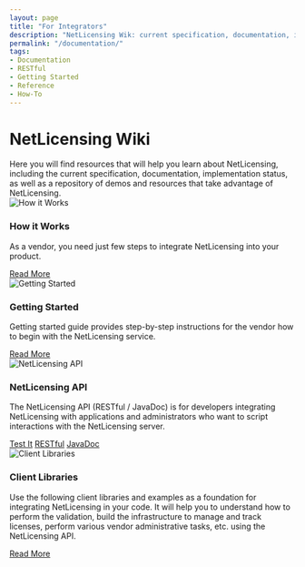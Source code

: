 ```yaml
---
layout: page
title: "For Integrators"
description: "NetLicensing Wik: current specification, documentation, implementation status, as well as a repository of examples and resources."
permalink: "/documentation/"
tags:
- Documentation
- RESTful
- Getting Started
- Reference
- How-To
---
```

<div class="row NL_banner">
    <div class="col-md-6 col-md-offset-3 NL_about_page">
        <h1>NetLicensing Wiki</h1>
        <span>Here you will find resources that will help you learn about NetLicensing, including the current specification, documentation, implementation status, as well as a repository of demos and resources that take advantage of NetLicensing.</span>
    </div>
</div>

<div class="row NL_block">
    <div class="col-md-6">
        <div class="card">
            <img class="image col-md-4" src="{{ '/img/how_it_works.png' | prepend: site.baseurl | prepend: site.url }}" alt="How it Works">
            <div class="content col-md-8">
                <h3 class="title">How it Works</h3>
                <p>As a vendor, you need just few steps to integrate NetLicensing into your product.</p>
            </div>
            <div class="action col-md-12">
                <a href="https://www.labs64.de/confluence/x/vQCo">Read More</a>
            </div>
        </div>
    </div>
    <div class="col-md-6">
        <div class="card">
            <img class="image col-md-4" src="{{ '/img/getting_started.png' | prepend: site.baseurl | prepend: site.url }}" alt="Getting Started">
            <div class="content col-md-8">
                <h3 class="title">Getting Started</h3>
                <p>Getting started guide provides step-by-step instructions for the vendor how to begin with the
                    NetLicensing service.</p>
            </div>
            <div class="action col-md-12">
                <a href="https://www.labs64.de/confluence/x/sgCo">Read More</a>
            </div>
        </div>
    </div>
</div>
<div class="row NL_block">
    <div class="col-md-6">
        <div class="card">
            <img class="image col-md-4" src="{{ '/img/api.png' | prepend: site.baseurl | prepend: site.url }}" alt="NetLicensing API">
            <div class="content col-md-8">
                <h3 class="title">NetLicensing API</h3>
                <p>The NetLicensing API (RESTful / JavaDoc) is for developers integrating NetLicensing with applications
                    and
                    administrators who want to script interactions with the NetLicensing server.</p>
            </div>
            <div class="action col-md-12">
                <a href="http://io.labs64.com/NetLicensing-API/">Test It</a>
                <a href="https://www.labs64.de/confluence/x/pwCo">RESTful</a>
                <a href="https://go.netlicensing.io/javadoc/v2/index.html">JavaDoc</a>
            </div>
        </div>
    </div>
    <div class="col-md-6">
        <div class="card">
            <img class="image col-md-4" src="{{ '/img/libraries.png' | prepend: site.baseurl | prepend: site.url }}" alt="Client Libraries">
            <div class="content col-md-8">
                <h3 class="title">Client Libraries</h3>
                <p>Use the following client libraries and examples as a foundation for integrating NetLicensing in
                    your
                    code. It will help you to understand how to perform the validation, build the infrastructure to
                    manage
                    and track licenses, perform various vendor administrative tasks, etc. using the NetLicensing
                    API.</p>
            </div>
            <div class="action col-md-12">
                <a href="https://www.labs64.de/confluence/x/xgCo">Read More</a>
            </div>
        </div>
    </div>
</div>
